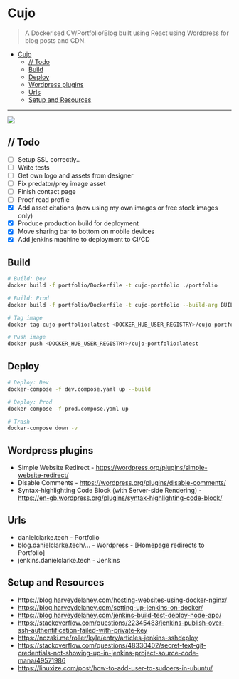 # Cujo

> A Dockerised CV/Portfolio/Blog built using React using Wordpress for blog posts and CDN.

- [Cujo](#cujo)
  - [// Todo](#-todo)
  - [Build](#build)
  - [Deploy](#deploy)
  - [Wordpress plugins](#wordpress-plugins)
  - [Urls](#urls)
  - [Setup and Resources](#setup-and-resources)

---

![](./portfolio/src/assets/p2.gif)

## // Todo

- [ ] Setup SSL correctly..
- [ ] Write tests
- [ ] Get own logo and assets from designer
- [ ] Fix predator/prey image asset
- [ ] Finish contact page
- [ ] Proof read profile
- [x] Add asset citations (now using my own images or free stock images only)
- [x] Produce production build for deployment
- [x] Move sharing bar to bottom on mobile devices
- [x] Add jenkins machine to deployment to CI/CD

## Build

```bash
# Build: Dev
docker build -f portfolio/Dockerfile -t cujo-portfolio ./portfolio

# Build: Prod
docker build -f portfolio/Dockerfile -t cujo-portfolio --build-arg BUILD_MODE=":prod" ./portfolio

# Tag image
docker tag cujo-portfolio:latest <DOCKER_HUB_USER_REGISTRY>/cujo-portfolio:latest

# Push image
docker push <DOCKER_HUB_USER_REGISTRY>/cujo-portfolio:latest
```

## Deploy

```bash
# Deploy: Dev
docker-compose -f dev.compose.yaml up --build

# Deploy: Prod
docker-compose -f prod.compose.yaml up

# Trash
docker-compose down -v
```

## Wordpress plugins

- Simple Website Redirect - <https://wordpress.org/plugins/simple-website-redirect/>
- Disable Comments - <https://wordpress.org/plugins/disable-comments/>
- Syntax-highlighting Code Block (with Server-side Rendering) - <https://en-gb.wordpress.org/plugins/syntax-highlighting-code-block/>

## Urls

- danielclarke.tech - Portfolio
- blog.danielclarke.tech/... - Wordpress - [Homepage redirects to Portfolio]
- jenkins.danielclarke.tech - Jenkins

## Setup and Resources

- <https://blog.harveydelaney.com/hosting-websites-using-docker-nginx/>
- <https://blog.harveydelaney.com/setting-up-jenkins-on-docker/>
- <https://blog.harveydelaney.com/jenkins-build-test-deploy-node-app/>
- <https://stackoverflow.com/questions/22345483/jenkins-publish-over-ssh-authentification-failed-with-private-key>
- <https://nozaki.me/roller/kyle/entry/articles-jenkins-sshdeploy>
- <https://stackoverflow.com/questions/48330402/secret-text-git-credentials-not-showing-up-in-jenkins-project-source-code-mana/49571986>
- <https://linuxize.com/post/how-to-add-user-to-sudoers-in-ubuntu/>
